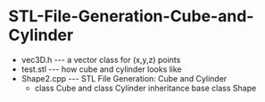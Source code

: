 # STL-File-Generation-Cube-and-Cylinder

* vec3D.h --- a vector class for (x,y,z) points
* test.stl --- how cube and cylinder looks like
* Shape2.cpp --- STL File Generation: Cube and Cylinder
    * class Cube and class Cylinder inheritance base class Shape
